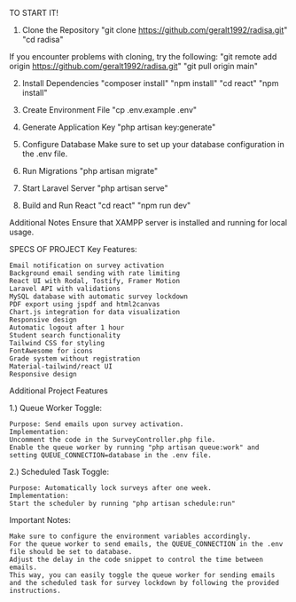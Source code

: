 TO START IT!
    
1. Clone the Repository
    "git clone https://github.com/geralt1992/radisa.git"
    "cd radisa"

If you encounter problems with cloning, try the following:
    "git remote add origin https://github.com/geralt1992/radisa.git"
    "git pull origin main"
    
2. Install Dependencies
    "composer install"
    "npm install"
    "cd react"
    "npm install"
   
4. Create Environment File
    "cp .env.example .env"
   
6. Generate Application Key
    "php artisan key:generate"
   
8. Configure Database
    Make sure to set up your database configuration in the .env file.

9. Run Migrations
    "php artisan migrate"
   
11. Start Laravel Server
    "php artisan serve"
    
13. Build and Run React
    "cd react"
    "npm run dev"

    
Additional Notes
    Ensure that XAMPP server is installed and running for local usage.


SPECS OF PROJECT
Key Features:

    Email notification on survey activation
    Background email sending with rate limiting
    React UI with Rodal, Tostify, Framer Motion
    Laravel API with validations
    MySQL database with automatic survey lockdown
    PDF export using jspdf and html2canvas
    Chart.js integration for data visualization
    Responsive design
    Automatic logout after 1 hour
    Student search functionality
    Tailwind CSS for styling
    FontAwesome for icons
    Grade system without registration
    Material-tailwind/react UI
    Responsive design



Additional Project Features

1.) Queue Worker Toggle:

    Purpose: Send emails upon survey activation.
    Implementation:
    Uncomment the code in the SurveyController.php file.
    Enable the queue worker by running "php artisan queue:work" and setting QUEUE_CONNECTION=database in the .env file.


2.) Scheduled Task Toggle:

    Purpose: Automatically lock surveys after one week.
    Implementation:
    Start the scheduler by running "php artisan schedule:run"
    
Important Notes:

    Make sure to configure the environment variables accordingly.
    For the queue worker to send emails, the QUEUE_CONNECTION in the .env file should be set to database.
    Adjust the delay in the code snippet to control the time between emails.
    This way, you can easily toggle the queue worker for sending emails and the scheduled task for survey lockdown by following the provided instructions.
